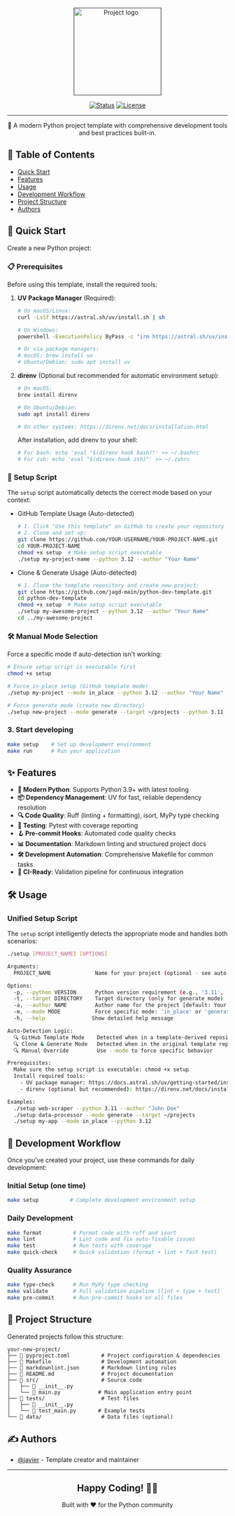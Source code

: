 <!-- markdownlint-disable MD041 -->
<p align="center">
  <a href="" rel="noopener">
    <img width=200px height=200px src="https://i.imgur.com/6wj0hh6.jpg" alt="Project logo">
  </a>
</p>

<div align="center">

[![Status](https://img.shields.io/badge/status-active-success.svg)](https://github.com/jagd-main/python-dev-template)
[![License](https://img.shields.io/badge/license-MIT-blue.svg)](/LICENCE)

</div>

---

<p align="center">
  🐍 A modern Python project template with comprehensive development tools and best practices built-in.<br>
</p>

## 📝 Table of Contents

- [Quick Start](#quick_start)
- [Features](#features)
- [Usage](#usage)
- [Development Workflow](#workflow)
- [Project Structure](#structure)
- [Authors](#authors)

## 🚀 Quick Start <a name = "quick_start"></a>

Create a new Python project:

### 📋 **Prerequisites**

Before using this template, install the required tools:

1. **UV Package Manager** (Required):

   ```bash
   # On macOS/Linux:
   curl -LsSf https://astral.sh/uv/install.sh | sh

   # On Windows:
   powershell -ExecutionPolicy ByPass -c "irm https://astral.sh/uv/install.ps1 | iex"

   # Or via package managers:
   # macOS: brew install uv
   # Ubuntu/Debian: sudo apt install uv
   ```

2. **direnv** (Optional but recommended for automatic environment setup):

   ```bash
   # On macOS:
   brew install direnv

   # On Ubuntu/Debian:
   sudo apt install direnv

   # On other systems: https://direnv.net/docs/installation.html
   ```

   After installation, add direnv to your shell:

   ```bash
   # For bash: echo 'eval "$(direnv hook bash)"' >> ~/.bashrc
   # For zsh: echo 'eval "$(direnv hook zsh)"' >> ~/.zshrc
   ```

### 🎯 **Setup Script**

The `setup` script automatically detects the correct mode based on your context:

- GitHub Template Usage (Auto-detected)

    ```bash
    # 1. Click "Use this template" on GitHub to create your repository
    # 2. Clone and set up:
    git clone https://github.com/YOUR-USERNAME/YOUR-PROJECT-NAME.git
    cd YOUR-PROJECT-NAME
    chmod +x setup  # Make setup script executable
    ./setup my-project-name --python 3.12 --author "Your Name"
    ```

- Clone & Generate Usage (Auto-detected)

    ```bash
    # 1. Clone the template repository and create new project:
    git clone https://github.com/jagd-main/python-dev-template.git
    cd python-dev-template
    chmod +x setup  # Make setup script executable
    ./setup my-awesome-project --python 3.12 --author "Your Name"
    cd ../my-awesome-project
    ```

### 🛠️ **Manual Mode Selection**

Force a specific mode if auto-detection isn't working:

```bash
# Ensure setup script is executable first
chmod +x setup

# Force in-place setup (GitHub template mode)
./setup my-project --mode in_place --python 3.12 --author "Your Name"

# Force generate mode (create new directory)
./setup new-project --mode generate --target ~/projects --python 3.11
```

### 3. Start developing

```bash
make setup    # Set up development environment
make run      # Run your application
```

## ✨ Features <a name = "features"></a>

- **🚀 Modern Python**: Supports Python 3.9+ with latest tooling
- **📦 Dependency Management**: UV for fast, reliable dependency resolution
- **🔍 Code Quality**: Ruff (linting + formatting), isort, MyPy type checking
- **🧪 Testing**: Pytest with coverage reporting
- **🪝 Pre-commit Hooks**: Automated code quality checks
- **📊 Documentation**: Markdown linting and structured project docs
- **🛠️ Development Automation**: Comprehensive Makefile for common tasks
- **🎯 CI-Ready**: Validation pipeline for continuous integration

## 🛠️ Usage <a name = "usage"></a>

### Unified Setup Script

The `setup` script intelligently detects the appropriate mode and handles both scenarios:

```bash
./setup [PROJECT_NAME] [OPTIONS]

Arguments:
  PROJECT_NAME              Name for your project (optional - see auto-detection below)

Options:
  -p, --python VERSION      Python version requirement (e.g., '3.11', '3.12') [default: 3.12]
  -t, --target DIRECTORY    Target directory (only for generate mode)
  -a, --author NAME         Author name for the project [default: Your Name]
  -m, --mode MODE           Force specific mode: 'in_place' or 'generate' [default: auto-detect]
  -h, --help               Show detailed help message

Auto-Detection Logic:
  🔍 GitHub Template Mode    Detected when in a template-derived repository
  🔍 Clone & Generate Mode   Detected when in the original template repository
  🔍 Manual Override         Use --mode to force specific behavior

Prerequisites:
  Make sure the setup script is executable: chmod +x setup
  Install required tools:
    - UV package manager: https://docs.astral.sh/uv/getting-started/installation/
    - direnv (optional but recommended): https://direnv.net/docs/installation.html

Examples:
  ./setup web-scraper --python 3.11 --author "John Doe"
  ./setup data-processor --mode generate --target ~/projects
  ./setup my-app --mode in_place --python 3.12
```

## 🔄 Development Workflow <a name = "workflow"></a>

Once you've created your project, use these commands for daily development:

### Initial Setup (one time)

```bash
make setup          # Complete development environment setup
```

### Daily Development

```bash
make format          # Format code with ruff and isort
make lint            # Lint code and fix auto-fixable issues
make test            # Run tests with coverage
make quick-check     # Quick validation (format + lint + fast test)
```

### Quality Assurance

```bash
make type-check      # Run MyPy type checking
make validate        # Full validation pipeline (lint + type + test)
make pre-commit      # Run pre-commit hooks on all files
```

## 📁 Project Structure <a name = "structure"></a>

Generated projects follow this structure:

```text
your-new-project/
├── 📄 pyproject.toml          # Project configuration & dependencies
├── 📄 Makefile                # Development automation
├── 📄 markdownlint.json       # Markdown linting rules
├── 📄 README.md               # Project documentation
├── 📁 src/                    # Source code
│   ├── 📄 __init__.py
│   └── 📄 main.py            # Main application entry point
├── 📁 tests/                  # Test files
│   ├── 📄 __init__.py
│   └── 📄 test_main.py       # Example tests
└── 📁 data/                   # Data files (optional)
```

## ✍️ Authors <a name = "authors"></a>

- [@javier](https://github.com/jag-main) - Template creator and maintainer

---

<div align="center">

## Happy Coding! 🐍✨

Built with ❤️ for the Python community

</div>
